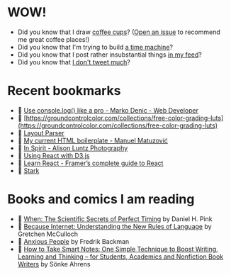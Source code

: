# WOW!

- Did you know that I draw [coffee cups](https://papercups.mamuso.net/)? ([Open an issue](https://github.com/mamuso/papercups/issues) to recommend me great coffee places!)
- Did you know that I'm trying to build [a time machine](https://github.com/mamuso/fluxcapacitor)?
- Did you know that I post rather insubstantial things [in my feed](https://feed.mamuso.net/)?
- Did you know that [I don't tweet much](https://twitter.com/mamuso)?

# Recent bookmarks

- 👀 [Use console.log() like a pro - Marko Denic - Web Developer](https://markodenic.com/use-console-log-like-a-pro/)
- 👀 [https://groundcontrolcolor.com/collections/free-color-grading-luts](https://groundcontrolcolor.com/collections/free-color-grading-luts)
- 👀 [Layout Parser](https://layout-parser.github.io/)
- 👀 [My current HTML boilerplate - Manuel Matuzović](https://www.matuzo.at/blog/html-boilerplate/)
- 👀 [In Spirit - Alison Luntz Photography](https://www.alisonluntz.com/in-spirit/)
- 👀 [Using React with D3.js](https://wattenberger.com/blog/react-and-d3)
- 👀 [Learn React - Framer’s complete guide to React](https://www.framer.com/books/framer-guide-to-react/)
- 👀 [Stark](https://www.getstark.co/library/)


# Books and comics I am reading

- 📘 [When: The Scientific Secrets of Perfect Timing](https://www.goodreads.com/book/show/35786699) by Daniel H. Pink
- 📘 [Because Internet: Understanding the New Rules of Language](https://www.goodreads.com/book/show/37834053) by Gretchen McCulloch
- 📘 [Anxious People](https://www.goodreads.com/book/show/49534036) by Fredrik Backman
- 📘 [How to Take Smart Notes: One Simple Technique to Boost Writing, Learning and Thinking – for Students, Academics and Nonfiction Book Writers](https://www.goodreads.com/book/show/34507927) by Sönke Ahrens

